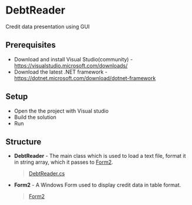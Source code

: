 # DebtReader
Credit data presentation using GUI

## Prerequisites
* Download and install Visual Studio(community) - https://visualstudio.microsoft.com/downloads/
* Download the latest .NET framework - https://dotnet.microsoft.com/download/dotnet-framework

## Setup
* Open the the project with Visual studio
* Build the solution
* Run

## Structure
* **DebtReader** - The main class which is used to load a text file, format it in string array, which it passes to [Form2](https://github.com/MarioDanov/DebtReader/blob/main/Reader/Form2.cs).
  > [DebtReader.cs](https://github.com/MarioDanov/DebtReader/blob/main/Reader/DebtReader.cs)
* **Form2** - A Windows Form used to display credit data in table format.
  > [Form2](https://github.com/MarioDanov/DebtReader/blob/main/Reader/Form2.cs)
